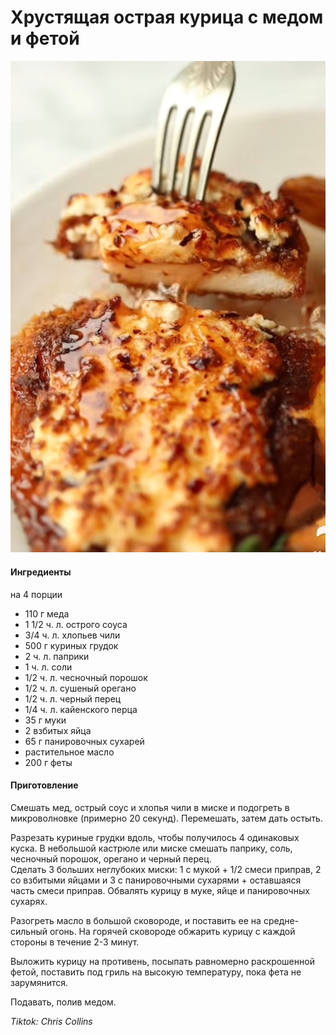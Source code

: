 ﻿---
image: ../pics/Img_2024_07_28_00_38_03~2.jpeg
---
# Хрустящая острая курица с медом и фетой

![Хрустящая острая курица с медом и фетой](../pics/Img_2024_07_28_00_38_03~2.jpeg)

#### Ингредиенты
на 4 порции

* 110 г меда
* 1 1/2 ч. л. острого соуса
* 3/4 ч. л. хлопьев чили
* 500 г куриных грудок
* 2 ч. л. паприки
* 1 ч. л. соли
* 1/2 ч. л. чесночный порошок
* 1/2 ч. л. сушеный орегано
* 1/2 ч. л. черный перец
* 1/4 ч. л. кайенского перца
* 35 г муки
* 2 взбитых яйца
* 65 г панировочных сухарей
* растительное масло
* 200 г феты

#### Приготовление

Смешать мед, острый соус и хлопья чили в миске и подогреть в микроволновке (примерно 20 секунд). Перемешать, затем дать остыть.

Разрезать куриные грудки вдоль, чтобы получилось 4 одинаковых куска. В небольшой кастрюле или миске смешать паприку, соль, чесночный порошок, орегано и черный перец.  
Сделать 3 больших неглубоких миски: 1 с мукой + 1/2 смеси приправ, 2 со взбитыми яйцами и 3 с панировочными сухарями + оставшаяся часть смеси приправ. Обвалять курицу в муке, яйце и панировочных сухарях.

Разогреть масло в большой сковороде, и поставить ее на средне-сильный огонь. На горячей сковороде обжарить курицу с каждой стороны в течение 2-3 минут.

Выложить курицу на противень, посыпать равномерно раскрошенной фетой, поставить под гриль на высокую температуру, пока фета не зарумянится.

Подавать, полив медом.

*Tiktok: Chris Collins*
